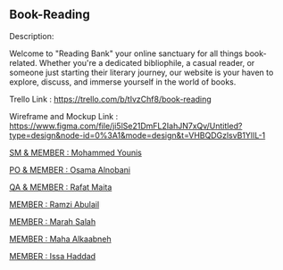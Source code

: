 ## Book-Reading

Description:

Welcome to "Reading Bank" your online sanctuary for all things book-related. Whether you're a dedicated bibliophile, a casual reader, or someone just starting their literary journey, our website is your haven to explore, discuss, and immerse yourself in the world of books.

Trello Link : https://trello.com/b/tIvzChf8/book-reading

Wireframe and Mockup Link : https://www.figma.com/file/ji5lSe21DmFL2IahJN7xQv/Untitled?type=design&node-id=0%3A1&mode=design&t=VHBQDGzlsvB1YlIL-1

[SM & MEMBER : Mohammed Younis](https://github.com/MohammedYounis2001)

[PO & MEMBER : Osama Alnobani](https://github.com/osamaraed53)

[QA & MEMBER : Rafat Maita](https://github.com/rafatmaita)

[MEMBER : Ramzi Abulail](https://github.com/ramzi-abulail)

[MEMBER : Marah Salah](https://github.com/MarahSalah)

[MEMBER : Maha Alkaabneh](https://github.com/maha-mohammad01)

[MEMBER : Issa Haddad](https://github.com/issa097)
